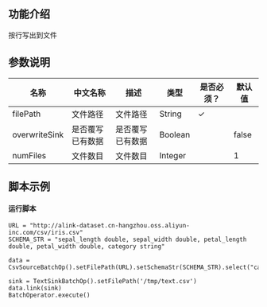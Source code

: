 ## 功能介绍

按行写出到文件

## 参数说明
| 名称 | 中文名称 | 描述 | 类型 | 是否必须？ | 默认值 |
| --- | --- | --- | --- | --- | --- |
| filePath | 文件路径 | 文件路径 | String | ✓ |  |
| overwriteSink | 是否覆写已有数据 | 是否覆写已有数据 | Boolean |  | false |
| numFiles | 文件数目 | 文件数目 | Integer |  | 1 |

## 脚本示例
#### 运行脚本
```
URL = "http://alink-dataset.cn-hangzhou.oss.aliyun-inc.com/csv/iris.csv"
SCHEMA_STR = "sepal_length double, sepal_width double, petal_length double, petal_width double, category string"

data = CsvSourceBatchOp().setFilePath(URL).setSchemaStr(SCHEMA_STR).select("category")

sink = TextSinkBatchOp().setFilePath('/tmp/text.csv')
data.link(sink)
BatchOperator.execute()
```
